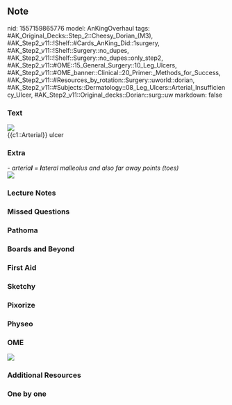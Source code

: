 ## Note
nid: 1557159865776
model: AnKingOverhaul
tags: #AK_Original_Decks::Step_2::Cheesy_Dorian_(M3), #AK_Step2_v11::!Shelf::#Cards_AnKing_Did::1surgery, #AK_Step2_v11::!Shelf::Surgery::no_dupes, #AK_Step2_v11::!Shelf::Surgery::no_dupes::only_step2, #AK_Step2_v11::#OME::15_General_Surgery::10_Leg_Ulcers, #AK_Step2_v11::#OME_banner::Clinical::20_Primer:_Methods_for_Success, #AK_Step2_v11::#Resources_by_rotation::Surgery::uworld::dorian, #AK_Step2_v11::#Subjects::Dermatology::08_Leg_Ulcers::Arterial_Insufficiency_Ulcer, #AK_Step2_v11::Original_decks::Dorian::surg::uw
markdown: false

### Text
<img src="paste-2416395845369859.jpg">
<div>
  {{c1::Arterial}} ulcer
</div>

### Extra
<div style="font-style: italic;"></div>
<div>
  <div style="display: inline !important;"></div>
  <div style="display: inline !important;">
    <i>- arteria<b>l</b> = <b>l</b>ateral malleolus and also far
    away points (toes)</i>
  </div>
</div>
<div>
  <div>
    <i><img src="120132_Leg%20Ulcers_091217-edit.png"></i>
  </div>
</div>

### Lecture Notes


### Missed Questions


### Pathoma


### Boards and Beyond


### First Aid


### Sketchy


### Pixorize


### Physeo


### OME
<div class="ome-widget">
  <a href="https://onlinemeded.org/spa/surgery?ref=anki"><img src=
  "_OME_AnkiFlashcards_Topic_2.png"></a>
</div>

### Additional Resources


### One by one

